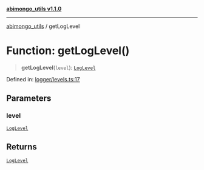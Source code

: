 [**abimongo_utils v1.1.0**](../README.md)

***

[abimongo_utils](../README.md) / getLogLevel

# Function: getLogLevel()

> **getLogLevel**(`level`): [`LogLevel`](../type-aliases/LogLevel.md)

Defined in: [logger/levels.ts:17](https://github.com/NodEm9/abimongo_utils/blob/ee68e61821a92d10b78d3ea90016374fc2d4aef0/src/logger/levels.ts#L17)

## Parameters

### level

[`LogLevel`](../type-aliases/LogLevel.md)

## Returns

[`LogLevel`](../type-aliases/LogLevel.md)
